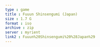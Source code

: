 ```yaml
---
type : game
title : Fuuun Shinsengumi (Japan)
size : 1.7 G
format : iso
archive : zip
server : myrient
link2 : Fuuun%20Shinsengumi%20%28Japan%29
---
```

